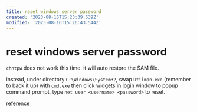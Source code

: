 ```yaml
---
title: reset windows server password
created: '2023-08-16T15:23:39.539Z'
modified: '2023-08-16T15:26:43.544Z'
---
```


# reset windows server password

`chntpw` does not work this time. it will auto restore 
the SAM file.

instead, under directory `C:\Windows\System32`, swap `Utilman.exe` (remember to back it up) with `cmd.exe` then click widgets in login window to popup command prompt, type `net user <username> <password>` to reset.

[reference](https://www.top-password.com/blog/reset-forgotten-windows-server-2016-password/)
